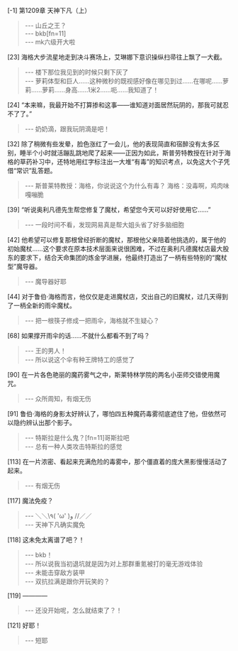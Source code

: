 
[-1] 第1209章 天神下凡（上）
>--- 山丘之王？<br>
>--- bkb[fn=11]<br>
>--- mk六级开大啦<br>

[23] 海格大步流星地走到决斗赛场上，艾琳娜下意识操纵扫帚往上飘了一大截。
>--- 楼下那位我见到的时候只剩下灰了<br>
>--- 萝莉体型和巨人……这种微秒的既视感好像在哪见到过……在哪呢……萝莉……萝莉……身高……1米2……呃……我知道了！<br>

[24] “本来嘛，我最开始不打算掺和这事——谁知道对面居然玩阴的，那我可就忍不了了。”
>--- 奶奶滴，跟我玩阴滴是吧！<br>

[32] 除了稍微有些发晕，脸色涨红了一会儿，他的表现简直和宿醉没有太多区别，睡半个小时就活蹦乱跳地爬了起来——正因为如此，斯普劳特教授在针对于海格的草药补习中，还特地用红字标注出一大堆“有毒”的知识考点，以免这大个子凭借“常识”乱答题。
>--- 斯普莱特教授：海格，你说说这个为什么有毒？
海格：没毒啊，鸡肉味嘎嘣脆<br>

[39] “听说奥利凡德先生帮您修复了魔杖，希望您今天可以好好使用它……”
>--- 一段时间不看，发现网易真是帮大姐头省了好多脑细胞<br>

[42] 他希望可以修复那根曾经折断的魔杖，那根他父亲陪着他挑选的，属于他的初始魔杖……这个要求在原本技术层面来说很困难，不过在奥利凡德魔杖店最大股东的要求下，结合天命集团的炼金学进展，他最终打造出了一柄有些特别的“魔杖型”魔导器。
>--- 魔导器好耶<br>

[44] 对于鲁伯·海格而言，他仅仅是走进魔杖店，交出自己的旧魔杖，过几天得到了一柄全新的雨伞魔杖。
>--- 把一根筷子修成一把雨伞，海格就不生疑心？<br>

[68] 如果撑开雨伞的话……不就什么都看不到了吗？
>--- 王的男人！<br>
>--- 所以说这个伞有种王牌特工的感觉了<br>

[90] 在一片各色艳丽的魔药雾气之中，斯莱特林学院的两名小巫师交错使用魔咒。
>--- 众所周知，有烟无伤<br>

[91] 鲁伯·海格的身影太好辨认了，哪怕四五种魔药毒雾彻底遮住了他，但依然可以隐约辨认出那个影子。
>--- 特斯拉是什么鬼？[fn=11]哥斯拉吧<br>
>--- 总有一种人类攻击特斯拉的感觉<br>

[113] 在一片浓密、看起来充满危险的毒雾中，那个僵直着的庞大黑影慢慢活动了起来。
>--- 有烟无伤<br>

[117] 魔法免疫？
>--- ＼＼\\٩( 'ω' )و //／／<br>
>--- 天神下凡确实魔免<br>

[118] 这未免太离谱了吧？！
>--- bkb！<br>
>--- 所以说我当初退坑就是因为对上那群重氪被打的毫无游戏体验<br>
>--- 未能击穿敌方装甲<br>
>--- 双抗拉满是跟你开玩笑的？<br>

[119] ————
>--- 还没开始呢，怎么就结束了？！<br>

[121] 好耶！
>--- 短耶<br>
